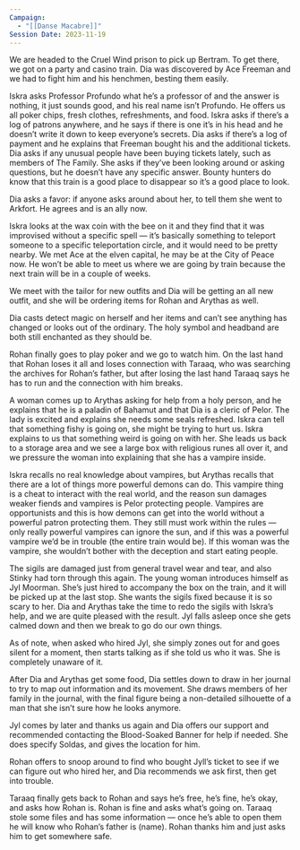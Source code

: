 ```yaml
---
Campaign:
  - "[[Danse Macabre]]"
Session Date: 2023-11-19
---
```

We are headed to the Cruel Wind prison to pick up Bertram. To get there, we got on a party and casino train. Dia was discovered by Ace Freeman and we had to fight him and his henchmen, besting them easily.

Iskra asks Professor Profundo what he’s a professor of and the answer is nothing, it just sounds good, and his real name isn’t Profundo. He offers us all poker chips, fresh clothes, refreshments, and food. Iskra asks if there’s a log of patrons anywhere, and he says if there is one it’s in his head and he doesn’t write it down to keep everyone’s secrets. Dia asks if there’s a log of payment and he explains that Freeman bought his and the additional tickets. Dia asks if any unusual people have been buying tickets lately, such as members of The Family. She asks if they’ve been looking around or asking questions, but he doesn’t have any specific answer. Bounty hunters do know that this train is a good place to disappear so it’s a good place to look.

Dia asks a favor: if anyone asks around about her, to tell them she went to Arkfort. He agrees and is an ally now.

Iskra looks at the wax coin with the bee on it and they find that it was improvised without a specific spell — it’s basically something to teleport someone to a specific teleportation circle, and it would need to be pretty nearby. We met Ace at the elven capital, he may be at the City of Peace now. He won’t be able to meet us where we are going by train because the next train will be in a couple of weeks.

We meet with the tailor for new outfits and Dia will be getting an all new outfit, and she will be ordering items for Rohan and Arythas as well.

Dia casts detect magic on herself and her items and can’t see anything has changed or looks out of the ordinary. The holy symbol and headband are both still enchanted as they should be.

Rohan finally goes to play poker and we go to watch him. On the last hand that Rohan loses it all and loses connection with Taraaq, who was searching the archives for Rohan’s father, but after losing the last hand Taraaq says he has to run and the connection with him breaks.

A woman comes up to Arythas asking for help from a holy person, and he explains that he is a paladin of Bahamut and that Dia is a cleric of Pelor. The lady is excited and explains she needs some seals refreshed. Iskra can tell that something fishy is going on, she might be trying to hurt us. Iskra explains to us that something weird is going on with her. She leads us back to a storage area and we see a large box with religious runes all over it, and we pressure the woman into explaining that she has a vampire inside.

Iskra recalls no real knowledge about vampires, but Arythas recalls that there are a lot of things more powerful demons can do. This vampire thing is a cheat to interact with the real world, and the reason sun damages weaker fiends and vampires is Pelor protecting people. Vampires are opportunists and this is how demons can get into the world without a powerful patron protecting them. They still must work within the rules — only really powerful vampires can ignore the sun, and if this was a powerful vampire we’d be in trouble (the entire train would be). If this woman was the vampire, she wouldn’t bother with the deception and start eating people.

The sigils are damaged just from general travel wear and tear, and also Stinky had torn through this again. The young woman introduces himself as Jyl Moorman. She’s just hired to accompany the box on the train, and it will be picked up at the last stop. She wants the sigils fixed because it is so scary to her. Dia and Arythas take the time to redo the sigils with Iskra’s help, and we are quite pleased with the result. Jyl falls asleep once she gets calmed down and then we break to go do our own things.

As of note, when asked who hired Jyl, she simply zones out for and goes silent for a moment, then starts talking as if she told us who it was. She is completely unaware of it.

After Dia and Arythas get some food, Dia settles down to draw in her journal to try to map out information and its movement. She draws members of her family in the journal, with the final figure being a non-detailed silhouette of a man that she isn’t sure how he looks anymore.

Jyl comes by later and thanks us again and Dia offers our support and recommended contacting the Blood-Soaked Banner for help if needed. She does specify Soldas, and gives the location for him.

Rohan offers to snoop around to find who bought Jyll’s ticket to see if we can figure out who hired her, and Dia recommends we ask first, then get into trouble.

Taraaq finally gets back to Rohan and says he’s free, he’s fine, he’s okay, and asks how Rohan is. Rohan is fine and asks what’s going on. Taraaq stole some files and has some information — once he’s able to open them he will know who Rohan’s father is (name). Rohan thanks him and just asks him to get somewhere safe.
